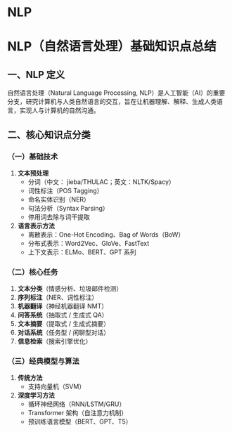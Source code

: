 # NLP

# NLP（自然语言处理）基础知识点总结

## 一、NLP 定义

自然语言处理（Natural Language Processing, NLP）是人工智能（AI）的重要分支，研究计算机与人类自然语言的交互，旨在让机器理解、解释、生成人类语言，实现人与计算机的自然沟通。

## 二、核心知识点分类

### （一）基础技术

1. **文本预处理**
   - 分词（中文： jieba/THULAC；英文：NLTK/Spacy）
   - 词性标注（POS Tagging）
   - 命名实体识别（NER）
   - 句法分析（Syntax Parsing）
   - 停用词去除与词干提取
2. **语言表示方法**
   - 离散表示：One-Hot Encoding、Bag of Words（BoW）
   - 分布式表示：Word2Vec、GloVe、FastText
   - 上下文表示：ELMo、BERT、GPT 系列

### （二）核心任务

1. **文本分类**（情感分析、垃圾邮件检测）
2. **序列标注**（NER、词性标注）
3. **机器翻译**（神经机器翻译 NMT）
4. **问答系统**（抽取式 / 生成式 QA）
5. **文本摘要**（提取式 / 生成式摘要）
6. **对话系统**（任务型 / 闲聊型对话）
7. **信息检索**（搜索引擎优化）

### （三）经典模型与算法

1. **传统方法**
   - 支持向量机（SVM）
2. **深度学习方法**
   - 循环神经网络（RNN/LSTM/GRU）
   - Transformer 架构（自注意力机制）
   - 预训练语言模型（BERT、GPT、T5）

